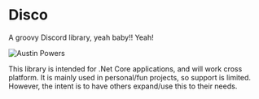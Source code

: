 # Disco
A groovy Discord library, yeah baby!! Yeah!

![Austin Powers](http://i.imgur.com/kq8IBDM.jpg)

This library is intended for .Net Core applications, and will work cross platform. It is mainly used in personal/fun projects, so support is limited.  However, the intent is to have others expand/use this to their needs.